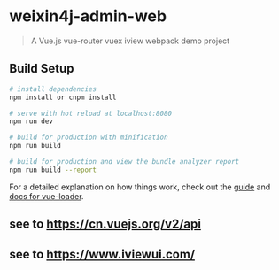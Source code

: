 # weixin4j-admin-web

> A Vue.js vue-router vuex iview webpack demo project 

## Build Setup

``` bash
# install dependencies
npm install or cnpm install

# serve with hot reload at localhost:8080
npm run dev

# build for production with minification
npm run build

# build for production and view the bundle analyzer report
npm run build --report
```

For a detailed explanation on how things work, check out the [guide](http://vuejs-templates.github.io/webpack/) and [docs for vue-loader](http://vuejs.github.io/vue-loader).

## see to https://cn.vuejs.org/v2/api
## see to https://www.iviewui.com/
